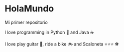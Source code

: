 # HolaMundo

Mi primer repositorio

I love programming in Python 🐍 and Java ☕ 

I love play guitar 🎸, ride a bike 🚲 and Scaloneta ⭐⭐⭐ ⚽

